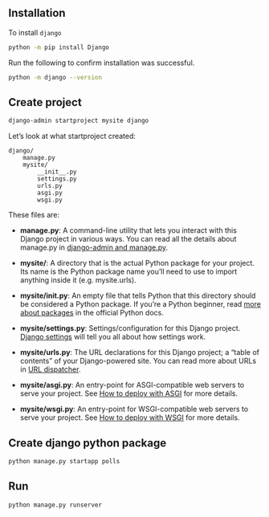 ## Installation

To install `django`

```sh
python -m pip install Django
```

Run the following to confirm installation was successful.

```sh
python -m django --version
```

## Create project

```sh
django-admin startproject mysite django
```

Let’s look at what startproject created:

```
django/
    manage.py
    mysite/
        __init__.py
        settings.py
        urls.py
        asgi.py
        wsgi.py
```

These files are:

- **manage.py**: A command-line utility that lets you interact with this Django project in various ways. You can read all the details about manage.py in [django-admin and manage.py](https://docs.djangoproject.com/en/5.2/ref/django-admin/).

- **mysite/**: A directory that is the actual Python package for your project. Its name is the Python package name you’ll need to use to import anything inside it (e.g. mysite.urls).

- **mysite/init.py**: An empty file that tells Python that this directory should be considered a Python package. If you’re a Python beginner, read [more about packages](https://docs.python.org/3/tutorial/modules.html#tut-packages) in the official Python docs.

- **mysite/settings.py**: Settings/configuration for this Django project. [Django settings](https://docs.djangoproject.com/en/5.2/topics/settings/) will tell you all about how settings work.

- **mysite/urls.py**: The URL declarations for this Django project; a “table of contents” of your Django-powered site. You can read more about URLs in [URL dispatcher](https://docs.djangoproject.com/en/5.2/topics/http/urls/).

- **mysite/asgi.py**: An entry-point for ASGI-compatible web servers to serve your project. See [How to deploy with ASGI](https://docs.djangoproject.com/en/5.2/howto/deployment/asgi/) for more details.

- **mysite/wsgi.py**: An entry-point for WSGI-compatible web servers to serve your project. See [How to deploy with WSGI](https://docs.djangoproject.com/en/5.2/howto/deployment/wsgi/) for more details.

## Create django python package

```sh
python manage.py startapp polls
```

## Run

```sh
python manage.py runserver
```
